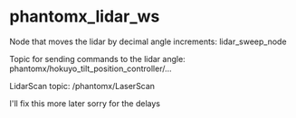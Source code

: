 # phantomx_lidar_ws

Node that moves the lidar by decimal angle increments: lidar_sweep_node

Topic for sending commands to the lidar angle: phantomx/hokuyo_tilt_position_controller/...

LidarScan topic: /phantomx/LaserScan


I'll fix this more later sorry for the delays
